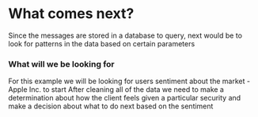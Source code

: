 # What comes next?

Since the messages are stored in a database to query, next would be to look for patterns in the data based on certain parameters

### What will we be looking for
For this example we will be looking for users sentiment about the market - Apple Inc. to start
After cleaning all of the data we need to make a determination about how the client feels given a particular security and make a decision about what to do next based on the sentiment






